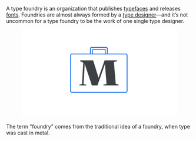 
A type foundry is an organization that publishes [typefaces](/glossary/typeface) and releases [fonts](/glossary/font). Foundries are almost always formed by a [type designer](/glossary/type_designer)—and it’s not uncommon for a type foundry to be the work of one single type designer.

<figure>

![An abstract representation showing the letter M on a briefcase.](images/thumbnail.svg)

</figure>

The term "foundry" comes from the traditional idea of a foundry, when type was cast in metal.
